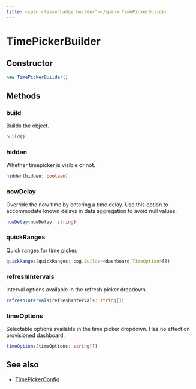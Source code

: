 ```yaml
---
title: <span class="badge builder"></span> TimePickerBuilder
---
```

# <span class="badge builder"></span> TimePickerBuilder

## Constructor

```typescript
new TimePickerBuilder()
```
## Methods

### <span class="badge object-method"></span> build

Builds the object.

```typescript
build()
```

### <span class="badge object-method"></span> hidden

Whether timepicker is visible or not.

```typescript
hidden(hidden: boolean)
```

### <span class="badge object-method"></span> nowDelay

Override the now time by entering a time delay. Use this option to accommodate known delays in data aggregation to avoid null values.

```typescript
nowDelay(nowDelay: string)
```

### <span class="badge object-method"></span> quickRanges

Quick ranges for time picker.

```typescript
quickRanges(quickRanges: cog.Builder<dashboard.TimeOption>[])
```

### <span class="badge object-method"></span> refreshIntervals

Interval options available in the refresh picker dropdown.

```typescript
refreshIntervals(refreshIntervals: string[])
```

### <span class="badge object-method"></span> timeOptions

Selectable options available in the time picker dropdown. Has no effect on provisioned dashboard.

```typescript
timeOptions(timeOptions: string[])
```

## See also

 * <span class="badge object-type-interface"></span> [TimePickerConfig](./object-TimePickerConfig.md)
